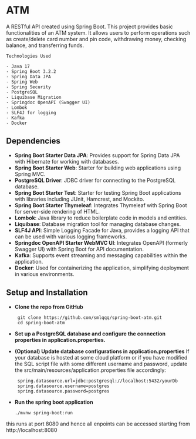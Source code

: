 # ATM 

A RESTful API created using Spring Boot. This project provides basic functionalities of an ATM system. It allows users to perform operations such as create/delete card number and pin code, withdrawing money, checking balance, and transferring funds.
    
    Technologies Used

    - Java 17
    - Spring Boot 3.2.2
    - Spring Data JPA
    - Spring Web
    - Spring Security
    - PostgreSQL
    - Liquibase Migration 
    - Springdoc OpenAPI (Swagger UI)
    - Lombok
    - SLF4J for logging
    - Kafka
    - Docker

## Dependencies

- **Spring Boot Starter Data JPA**: Provides support for Spring Data JPA with Hibernate for working with databases.
- **Spring Boot Starter Web**: Starter for building web applications using Spring MVC.
- **PostgreSQL Driver**: JDBC driver for connecting to the PostgreSQL database.
- **Spring Boot Starter Test**: Starter for testing Spring Boot applications with libraries including JUnit, Hamcrest, and Mockito.
- **Spring Boot Starter Thymeleaf**: Integrates Thymeleaf with Spring Boot for server-side rendering of HTML.
- **Lombok**: Java library to reduce boilerplate code in models and entities.
- **Liquibase**: Database migration tool for managing database changes.
- **SLF4J API**: Simple Logging Facade for Java, provides a logging API that can be used with various logging frameworks.
- **Springdoc OpenAPI Starter WebMVC UI**: Integrates OpenAPI (formerly Swagger UI) with Spring Boot for API documentation.
- **Kafka**: Supports event streaming and messaging capabilities within the application.
- **Docker**: Used for containerizing the application, simplifying deployment in various environments.

## Setup and Installation

   -  **Clone the repo from GitHub**
       ```
        git clone https://github.com/smlqqq/spring-boot-atm.git
        cd spring-boot-atm
       ```

   -  **Set up a PostgreSQL database and configure the connection properties in application.properties.**
     
   -  **(Optional) Update database configurations in application.properties**
     If your database is hosted at some cloud platform or if you have modified the SQL script file with some different username and password, update the src/main/resources/application.properties file accordingly:
      ``` 
       spring.datasource.url=jdbc:postgresql://localhost:5432/yourDb
       spring.datasource.username=postgres
       spring.datasource.password=postgres
      ```

   - **Run the spring boot application**
      ```
      ./mvnw spring-boot:run
      ```

this runs at port 8080 and hence all enpoints can be accessed starting from http://localhost:8080
